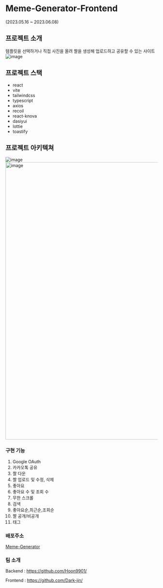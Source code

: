 # Meme-Generator-Frontend
(2023.05.16 ~ 2023.06.08)
## 프로젝트 소개
템플릿을 선택하거나 직접 사진을 올려 짤을 생성해 업로드하고 공유할 수 있는 사이트
![image](https://github.com/inje-megabrain/Meme-Generator-FE/assets/80817196/356ccd34-7ce3-493a-bec7-1530aafb66de)
## 프로젝트 스택
- react
- vite
- tailwindcss
- typescript
- axios
- recoil
- react-knova
- dasiyui
- lottie
- toastify
## 프로젝트 아키텍쳐
![image](https://github.com/inje-megabrain/Meme-Generator-FE/assets/80817196/e94f69c1-6ea9-4b7d-93e7-2e1068e46246)
<img width="914" alt="image" src="https://github.com/inje-megabrain/Meme-Generator-FE/assets/80817196/baaedfc5-501f-43c9-9787-7c58a5ab82d9">
### 구현 기능
1. Google OAuth
2. 카카오톡 공유
3. 짤 다운
4. 짤 업로드 및 수정, 삭제
5. 좋아요
6. 좋아요 수 및 조회 수
7. 무한 스크롤
8. 검색
9. 좋아요순,최근순,조회순
10. 짤 공개/비공개
11. 태그
### 배포주소
[Meme-Generator](https://meme.megabrain.kr/)
### 팀 소개
Backend : <https://github.com/Hoon9901/>

Frontend : <https://github.com/Dark-jin/>
